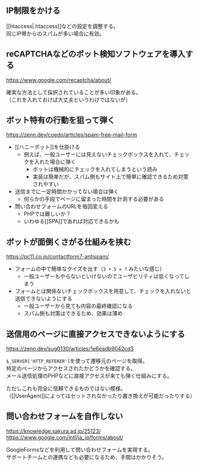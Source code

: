 ## IP制限をかける
[[htaccess|.htaccess]]などの設定を調整する。  
同じIP帯からのスパムが多い場合に有効。

## reCAPTCHAなどのボット検知ソフトウェアを導入する
<https://www.google.com/recaptcha/about/>

確実な方法として採択されていることが多い印象がある。  
（これを入れておけば大丈夫というわけではないが）

## ボット特有の行動を狙って弾く
<https://zenn.dev/coedo/articles/spam-free-mail-form>

* [[ハニーポット]]を仕掛ける
	- 例えば、一般ユーザーには見えないチェックボックスを入れて、チェックを入れた場合に弾く
		- ボットは機械的にチェックを入れてしまうという読み
		- 実装は簡単だが、スパム側もサイト上で簡単に確認できるため対策されやすい
* 送信までに一定時間かかってない場合は弾く
	- 何らかの手段でページに留まった時間を計測する必要がある
* 問い合わせフォームのURLを毎回変える
	- PHPでは難しいか？
	- いわゆる[[SPA]]であれば対応できるかも

## ボットが面倒くさがる仕組みを挟む
<https://pc11.co.jp/contactform7-antispam/>

* フォームの中で簡単なクイズを出す（`3 + 5 = ?` みたいな感じ）
	- 一般ユーザーもやらないといけないのでユーザビリティは低くなってしまう
* フォームとは関係ないチェックボックスを用意して、チェックを入れないと送信できないようにする
	- 一般ユーザーから見ても内容の最終確認になる
	- スパム側も対策はできるため、効果は薄め

## 送信用のページに直接アクセスできないようにする
<https://zenn.dev/sug0130/articles/1e6eadb9042cd3>

`$_SERVER['HTTP_REFERER']`を使って遷移元のページを取得。  
特定のページからアクセスされたかどうかを確認する。  
メール送信処理のPHPなどに直接アクセスが来ても弾く仕組みにする。

ただしこれも完全に信頼できるものではない模様。  
（[[UserAgent]]によってはセットされなかったり書き換えが可能だったりする）

## 問い合わせフォームを自作しない
<https://knowledge.sakura.ad.jp/25123/>  
<https://www.google.com/intl/ja_jp/forms/about/>

GoogleFormsなどを利用して問い合わせフォームを実現する。  
サポートチームとの連携なども必要になるため、手間はかかりそう。